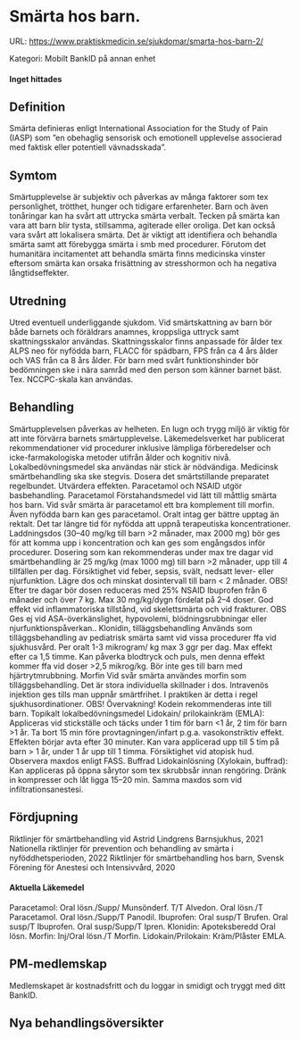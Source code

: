 # Smärta hos barn.

URL: https://www.praktiskmedicin.se/sjukdomar/smarta-hos-barn-2/



Kategori: Mobilt BankID på annan enhet

#### Inget hittades

## Definition

Smärta definieras enligt International Association for the Study of Pain (IASP) som ”en obehaglig sensorisk och emotionell upplevelse associerad med faktisk eller potentiell vävnadsskada”.

## Symtom

Smärtupplevelse är subjektiv och påverkas av många faktorer som tex personlighet, trötthet, hunger och tidigare erfarenheter. Barn och även tonåringar kan ha svårt att uttrycka smärta verbalt. Tecken på smärta kan vara att barn blir tysta, stillsamma, agiterade eller oroliga. Det kan också vara svårt att lokalisera smärta. Det är viktigt att identifiera och behandla smärta samt att förebygga smärta i smb med procedurer. Förutom det humanitära incitamentet att behandla smärta finns medicinska vinster eftersom smärta kan orsaka frisättning av stresshormon och ha negativa långtidseffekter.

## Utredning

Utred eventuell underliggande sjukdom. Vid smärtskattning av barn bör både barnets och föräldrars anamnes, kroppsliga uttryck samt skattningsskalor användas. Skattningsskalor finns anpassade för ålder tex ALPS neo för nyfödda barn, FLACC för spädbarn, FPS från ca 4 års ålder och VAS från ca 8 års ålder. För barn med svårt funktionshinder bör bedömningen ske i nära samråd med den person som känner barnet bäst. Tex. NCCPC-skala kan användas.

## Behandling

Smärtupplevelsen påverkas av helheten. En lugn och trygg miljö är viktig för att inte förvärra barnets smärtupplevelse. Läkemedelsverket har publicerat rekommendationer vid procedurer inklusive lämpliga förberedelser och icke-farmakologiska metoder utifrån ålder och kognitiv nivå. Lokalbedövningsmedel ska användas när stick är nödvändiga. Medicinsk smärtbehandling ska ske stegvis. Dosera det smärtstillande preparatet regelbundet. Utvärdera effekten. Paracetamol och NSAID utgör basbehandling.
Paracetamol
Förstahandsmedel vid lätt till måttlig smärta hos barn. Vid svår smärta är paracetamol ett bra komplement till morfin. Även nyfödda barn kan ges paracetamol. Oralt intag ger bättre upptag än rektalt. Det tar längre tid för nyfödda att uppnå terapeutiska koncentrationer.
Laddningsdos (30–40 mg/kg till barn >2 månader, max 2000 mg) bör ges för att komma upp i koncentration och kan ges som engångsdos inför procedurer.
Dosering som kan rekommenderas under max tre dagar vid smärtbehandling är 25 mg/kg (max 1000 mg) till barn >2 månader, upp till 4 tillfällen per dag. Försiktighet vid feber, sepsis, svält, nedsatt lever- eller njurfunktion. Lägre dos och minskat dosintervall till barn < 2 månader. OBS! Efter tre dagar bör dosen reduceras med 25%
NSAID
Ibuprofen från 6 månader och över 7 kg. Max 30 mg/kg/dygn fördelat på 2–4 doser. God effekt vid inflammatoriska tillstånd, vid skelettsmärta och vid frakturer. OBS Ges ej vid ASA-överkänslighet, hypovolemi, blödningsrubbningar eller njurfunktionspåverkan..
Klonidin, tilläggsbehandling
Används som tilläggsbehandling av pediatrisk smärta samt vid vissa procedurer ffa vid sjukhusvård. Per oralt 1-3 mikrogram/ kg max 3 ggr per dag. Max effekt efter ca 1,5 timme. Kan påverka blodtryck och puls, men denna effekt kommer ffa vid doser >2,5 mikrog/kg. Bör inte ges till barn med hjärtrytmrubbning.
Morfin
Vid svår smärta användes morfin som tilläggsbehandling. Det är stora individuella skillnader i dos. Intravenös injektion ges tills man uppnår smärtfrihet. I praktiken är detta i regel sjukhusordinationer. OBS! Övervakning!
Kodein rekommenderas inte till barn.
Topikalt lokalbedövningsmedel
Lidokain/ prilokainkräm (EMLA): Appliceras vid stickställe och täcks under 1 tim för barn <1 år, 2 tim för barn >1 år. Ta bort 15 min före provtagningen/infart p.g.a. vasokonstriktiv effekt. Effekten börjar avta efter 30 minuter. Kan vara applicerad upp till 5 tim på barn > 1 år, under 1 år upp till 1 timma. Försiktighet vid atopisk hud. Observera maxdos enligt FASS.
Buffrad Lidokainlösning (Xylokain, buffrad): Kan appliceras på öppna sårytor som tex skrubbsår innan rengöring. Dränk in kompresser och låt ligga 15–20 min. Samma maxdos som vid infiltrationsanestesi.

## Fördjupning

Riktlinjer för smärtbehandling vid Astrid Lindgrens Barnsjukhus, 2021
Nationella riktlinjer för prevention och behandling av smärta i nyföddhetsperioden, 2022
Riktlinjer för smärtbehandling hos barn, Svensk Förening för Anestesi och Intensivvård, 2020

#### Aktuella Läkemedel

Paracetamol: Oral lösn./Supp/ Munsönderf. T/T Alvedon. Oral lösn./T Paracetamol. Oral lösn./Supp/T Panodil.
Ibuprofen: Oral susp/T Brufen. Oral susp/T Ibuprofen. Oral susp/Supp/T Ipren.
Klonidin: Apoteksberedd Oral lösn.
Morfin: Inj/Oral lösn./T Morfin.
Lidokain/Prilokain: Kräm/Plåster EMLA.

## PM-medlemskap

Medlemskapet är kostnadsfritt och du loggar in smidigt och tryggt med ditt BankID.

## Nya behandlingsöversikter

